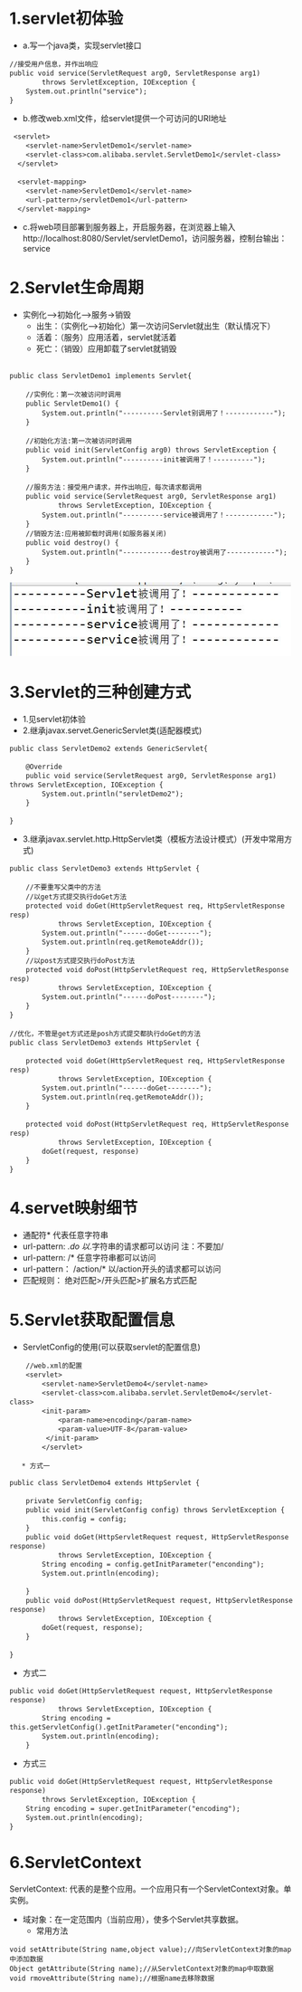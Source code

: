# 1.servlet初体验
* a.写一个java类，实现servlet接口
```
//接受用户信息，并作出响应
public void service(ServletRequest arg0, ServletResponse arg1) 
		throws ServletException, IOException {
	System.out.println("service");
}
```
* b.修改web.xml文件，给servlet提供一个可访问的URI地址
```
 <servlet>
    <servlet-name>ServletDemo1</servlet-name>
    <servlet-class>com.alibaba.servlet.ServletDemo1</servlet-class>
  </servlet>

  <servlet-mapping>
    <servlet-name>ServletDemo1</servlet-name>
    <url-pattern>/servletDemo1</url-pattern>
  </servlet-mapping>
```

* c.将web项目部署到服务器上，开启服务器，在浏览器上输入http://localhost:8080/Servlet/servletDemo1，访问服务器，控制台输出：service

# 2.Servlet生命周期
* 实例化-->初始化-->服务->销毁
   *  出生：（实例化-->初始化）第一次访问Servlet就出生（默认情况下）
   *  活着：（服务）应用活着，servlet就活着
   *  死亡：（销毁）应用卸载了servlet就销毁
```

public class ServletDemo1 implements Servlet{

	//实例化：第一次被访问时调用
	public ServletDemo1() {
		System.out.println("----------Servlet别调用了！------------");
	}

	//初始化方法:第一次被访问时调用
	public void init(ServletConfig arg0) throws ServletException {
		System.out.println("----------init被调用了！----------");
	}

	//服务方法：接受用户请求，并作出响应，每次请求都调用
	public void service(ServletRequest arg0, ServletResponse arg1) 
			throws ServletException, IOException {
		System.out.println("----------service被调用了！------------");
	}
	//销毁方法:应用被卸载时调用(如服务器关闭)
	public void destroy() {
		System.out.println("------------destroy被调用了------------");
	}
}
```
![图片](https://github.com/XCgratitude/test/raw/master/imge/1.jpg)

# 3.Servlet的三种创建方式
* 1.见servlet初体验
* 2.继承javax.servet.GenericServlet类(适配器模式)
```
public class ServletDemo2 extends GenericServlet{

	@Override
	public void service(ServletRequest arg0, ServletResponse arg1) throws ServletException, IOException {
		System.out.println("servletDemo2");
	}

}
```
* 3.继承javax.servlet.http.HttpServlet类（模板方法设计模式）(开发中常用方式)
```
public class ServletDemo3 extends HttpServlet {

	//不要重写父类中的方法
	//以get方式提交执行doGet方法
	protected void doGet(HttpServletRequest req, HttpServletResponse resp) 
			throws ServletException, IOException {
		System.out.println("------doGet--------");
		System.out.println(req.getRemoteAddr());
	}
	//以post方式提交执行doPost方法
	protected void doPost(HttpServletRequest req, HttpServletResponse resp) 
			throws ServletException, IOException {
		System.out.println("------doPost--------");
	}
}

//优化，不管是get方式还是posh方式提交都执行doGet的方法
public class ServletDemo3 extends HttpServlet {

	protected void doGet(HttpServletRequest req, HttpServletResponse resp) 
			throws ServletException, IOException {
		System.out.println("------doGet--------");
		System.out.println(req.getRemoteAddr());
	}

	protected void doPost(HttpServletRequest req, HttpServletResponse resp) 
			throws ServletException, IOException {
		doGet(request, response)
	}
}	
```
# 4.servet映射细节
* 通配符* 代表任意字符串
* url-pattern: *.do  以*.字符串的请求都可以访问 注：不要加/
* url-pattern: /*  任意字符串都可以访问
* url-pattern： /action/* 以/action开头的请求都可以访问
* 匹配规则： 绝对匹配>/开头匹配>扩展名方式匹配

# 5.Servlet获取配置信息
* ServletConfig的使用(可以获取servlet的配置信息)
```
	//web.xml的配置
	<servlet>
		<servlet-name>ServletDemo4</servlet-name>
	    <servlet-class>com.alibaba.servlet.ServletDemo4</servlet-class>
	    <init-param>
	  		<param-name>encoding</param-name>
	  		<param-value>UTF-8</param-value>
	  	 </init-param>
		</servlet>

   * 方式一
```
```
public class ServletDemo4 extends HttpServlet {

	private ServletConfig config;
	public void init(ServletConfig config) throws ServletException {
		this.config = config;
	}
	public void doGet(HttpServletRequest request, HttpServletResponse response)
			throws ServletException, IOException {
		String encoding = config.getInitParameter("enconding");
		System.out.println(encoding);

	}
	public void doPost(HttpServletRequest request, HttpServletResponse response)
			throws ServletException, IOException {
		doGet(request, response);
	}

}
```
   * 方式二
```
public void doGet(HttpServletRequest request, HttpServletResponse response)
			throws ServletException, IOException {
		String encoding = this.getServletConfig().getInitParameter("enconding");
		System.out.println(encoding);
	}
```
   * 方式三
```
public void doGet(HttpServletRequest request, HttpServletResponse response)
		throws ServletException, IOException {
	String encoding = super.getInitParameter("encoding");
	System.out.println(encoding);
}
```

# 6.ServletContext
ServletContext: 代表的是整个应用。一个应用只有一个ServletContext对象。单实例。
* 域对象：在一定范围内（当前应用），使多个Servlet共享数据。
   * 常用方法
```
void setAttribute(String name,object value);//向ServletContext对象的map中添加数据
Object getAttribute(String name);//从ServletContext对象的map中取数据
void rmoveAttribute(String name);//根据name去移除数据

```